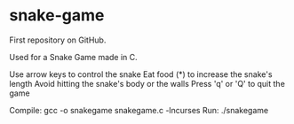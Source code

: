 # snake-game
First repository on GitHub. 

Used for a Snake Game made in C.

Use arrow keys to control the snake
Eat food (*) to increase the snake's length
Avoid hitting the snake's body or the walls
Press 'q' or 'Q' to quit the game

Compile: gcc -o snakegame snakegame.c -lncurses
Run: ./snakegame
